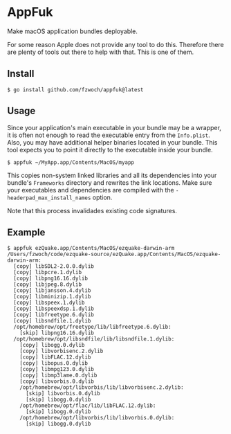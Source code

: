 # AppFuk

Make macOS application bundles deployable.

For some reason Apple does not provide any tool to do this. Therefore there are plenty of tools out there to help with that. This is one of them.

## Install

```shell
$ go install github.com/fzwoch/appfuk@latest
```

## Usage
Since your application's main executable in your bundle may be a wrapper, it is often not enough to read the executable entry from the `Info.plist`. Also, you may have additional helper binaries located in your bundle. This tool expects you to point it directly to the executable inside your bundle.

```shell
$ appfuk ~/MyApp.app/Contents/MacOS/myapp
```

This copies non-system linked libraries and all its dependencies into your bundle's `Frameworks` directory and rewrites the link locations. Make sure your executables and dependencies are compiled with the `-headerpad_max_install_names` option.

Note that this process invalidades existing code signatures.

## Example

```shell
$ appfuk ezQuake.app/Contents/MacOS/ezquake-darwin-arm
/Users/fzwoch/code/ezquake-source/ezQuake.app/Contents/MacOS/ezquake-darwin-arm:
  [copy] libSDL2-2.0.0.dylib
  [copy] libpcre.1.dylib
  [copy] libpng16.16.dylib
  [copy] libjpeg.8.dylib
  [copy] libjansson.4.dylib
  [copy] libminizip.1.dylib
  [copy] libspeex.1.dylib
  [copy] libspeexdsp.1.dylib
  [copy] libfreetype.6.dylib
  [copy] libsndfile.1.dylib
  /opt/homebrew/opt/freetype/lib/libfreetype.6.dylib:
    [skip] libpng16.16.dylib
  /opt/homebrew/opt/libsndfile/lib/libsndfile.1.dylib:
    [copy] libogg.0.dylib
    [copy] libvorbisenc.2.dylib
    [copy] libFLAC.12.dylib
    [copy] libopus.0.dylib
    [copy] libmpg123.0.dylib
    [copy] libmp3lame.0.dylib
    [copy] libvorbis.0.dylib
    /opt/homebrew/opt/libvorbis/lib/libvorbisenc.2.dylib:
      [skip] libvorbis.0.dylib
      [skip] libogg.0.dylib
    /opt/homebrew/opt/flac/lib/libFLAC.12.dylib:
      [skip] libogg.0.dylib
    /opt/homebrew/opt/libvorbis/lib/libvorbis.0.dylib:
      [skip] libogg.0.dylib
```
